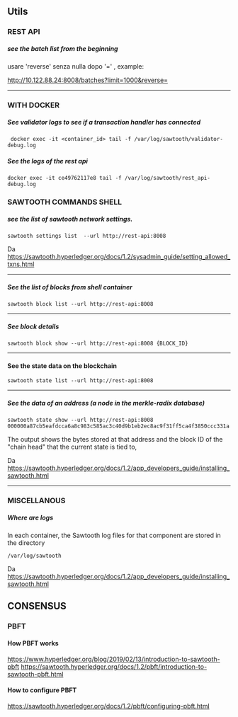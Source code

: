 ## Utils

### REST API

##### see the batch list from the beginning

usare 'reverse' senza nulla dopo '='  ,  example:

http://10.122.88.24:8008/batches?limit=1000&reverse=

----

### WITH DOCKER

##### See validator logs to see if a transaction handler has connected

```
 docker exec -it <container_id> tail -f /var/log/sawtooth/validator-debug.log
```

##### See the logs of the rest api

```
docker exec -it ce49762117e8 tail -f /var/log/sawtooth/rest_api-debug.log
```

### SAWTOOTH COMMANDS SHELL

##### see the list of sawtooth network settings.

```
sawtooth settings list  --url http://rest-api:8008
```

Da <https://sawtooth.hyperledger.org/docs/1.2/sysadmin_guide/setting_allowed_txns.html> 

---

##### See the list of blocks from shell container

```
sawtooth block list --url http://rest-api:8008
```
----

##### See block details

```
sawtooth block show --url http://rest-api:8008 {BLOCK_ID}
```

----

#### See the state data on the blockchain

```
sawtooth state list --url http://rest-api:8008
```

---

##### See the data of an address (a node in the merkle-radix database)

```
sawtooth state show --url http://rest-api:8008 000000a87cb5eafdcca6a8c983c585ac3c40d9b1eb2ec8ac9f31ff5ca4f3850ccc331a
```

The output shows the bytes stored at that address and the block ID of the "chain head" that the current state is tied to,

Da <https://sawtooth.hyperledger.org/docs/1.2/app_developers_guide/installing_sawtooth.html> 

---

### MISCELLANOUS

##### Where are logs

In each container, the Sawtooth log files for that component are stored in the directory 

```
/var/log/sawtooth
```

Da <https://sawtooth.hyperledger.org/docs/1.2/app_developers_guide/installing_sawtooth.html>

## CONSENSUS
### PBFT 
#### How PBFT works

https://www.hyperledger.org/blog/2019/02/13/introduction-to-sawtooth-pbft
https://sawtooth.hyperledger.org/docs/1.2/pbft/introduction-to-sawtooth-pbft.html

#### How to configure PBFT

https://sawtooth.hyperledger.org/docs/1.2/pbft/configuring-pbft.html

